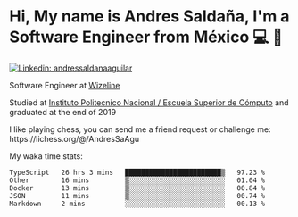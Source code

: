 # Hi, My name is Andres Saldaña, I'm a Software Engineer from México :computer: :boy:

[![Linkedin: andressaldanaaguilar](https://img.shields.io/badge/-andressaldanaaguilar-blue?style=flat-square&logo=Linkedin&logoColor=white&link=https://www.linkedin.com/in/thaianebraga/)](https://www.linkedin.com/in/andressaldanaaguilar)

<p>Software Engineer at <a href="https://www.wizeline.com/">Wizeline</a></p>
<p>Studied at <a href="https://en.wikipedia.org/wiki/ESCOM">Instituto Politecnico Nacional / Escuela Superior de Cómputo</a> and graduated at the end of 2019</p>
<p>I like playing chess, you can send me a friend request or challenge me: https://lichess.org/@/AndresSaAgu</p>

<p> My waka time stats: </p>

<!--START_SECTION:waka-->
```text
TypeScript   26 hrs 3 mins   ████████████████████████▒   97.23 % 
Other        16 mins         ▒░░░░░░░░░░░░░░░░░░░░░░░░   01.04 % 
Docker       13 mins         ▒░░░░░░░░░░░░░░░░░░░░░░░░   00.84 % 
JSON         11 mins         ▒░░░░░░░░░░░░░░░░░░░░░░░░   00.74 % 
Markdown     2 mins          ░░░░░░░░░░░░░░░░░░░░░░░░░   00.13 % 
```
<!--END_SECTION:waka-->
